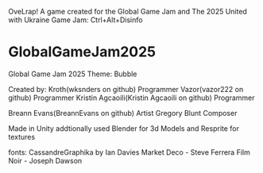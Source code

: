 OveLrap! A game created for the Global Game Jam and The 2025 United with Ukraine Game Jam: Ctrl+Alt+Disinfo

# GlobalGameJam2025
Global Game Jam 2025 Theme: Bubble

Created by: 
Kroth(wksnders on github) Programmer
Vazor(vazor222 on github) Programmer
Kristin Agcaoili(Kristin Agcaoili on github) Programmer

Breann Evans(BreannEvans on github) Artist
Gregory Blunt Composer

Made in Unity
addtionally used Blender for 3d Models and Resprite for textures

fonts:
CassandreGraphika by Ian Davies
Market Deco - Steve Ferrera
Film Noir - Joseph Dawson

